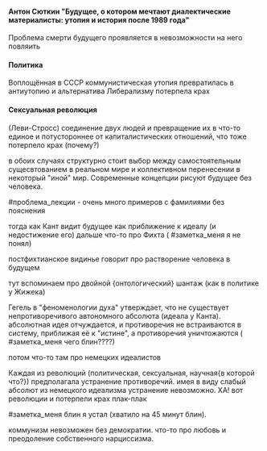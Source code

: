 #### Антон Сюткин "Будущее, о котором мечтают диалектические материалисты: утопия и история после 1989 года"

Проблема смерти будущего проявляется в невозможности на него повляить

#### Политика
Воплощённая в СССР коммунистическая утопия превратилась в антиутопию и альтернатива Либерализму потерпела крах
#### Сексуальная революция
(Леви-Стросс) соединение двух людей и превращение их в что-то единое и потустороннее от капиталистических отношений, что тоже потерпело крах (почему?)

в обоих случаях структурно стоит выбор между самостоятельным сущесвтованием в реальном мире и коллективном перенесении в некоторый "иной" мир. Современные концепции рисуют будущее без человека.

#проблема_лекции - очень много примеров с фамилиями без пояснения

тогда как Кант видит будущее как приближение к идеалу (и недостижение его) 
дальше что-то про Фихта ( #заметка_меня  я не понял)

постфихтианское видинье говорит про растворение человека в будущем

тут вспоминаем про двойной {онтологический} шантаж (как в политике у Жижека)

Гегель в "феноменологии духа" утверждает, что не существует непротиворечивого автономного абсолюта (идеала у Канта). абсолютная идея отчуждается, и противоречия не встраиваются в систему, приближая её к "истине", а противоречия уничтожаются ( #заметка_меня чего блин????)

потом что-то там про немецких идеалистов

Каждая из революций (политическая, сексуальная, научная{в которой что?}) предполагала устранение противоречий. имея в виду слабый абсолют из немецкого идеализма устранение невозможно. ХА! вот революции и потерпели крах плак-плак 

 #заметка_меня блин я устал (хватило на 45 минут блин). 

коммунизм невозможен без демократии. что-то про любовь и преодоление собственного нарциссизма. 